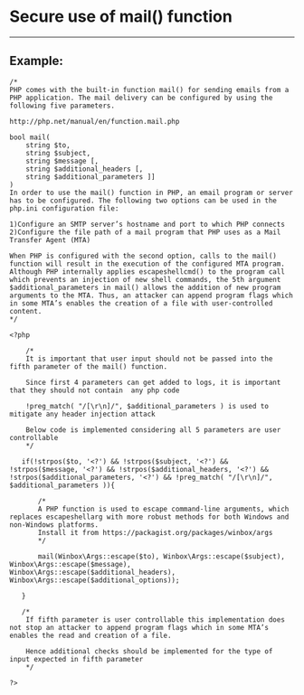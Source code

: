 # Secure use of mail() function
-------

## Example:

    /*
    PHP comes with the built-in function mail() for sending emails from a PHP application. The mail delivery can be configured by using the following five parameters.

    http://php.net/manual/en/function.mail.php

    bool mail(	
        string $to, 
        string $subject,
        string $message [, 
        string $additional_headers [, 
        string $additional_parameters ]]
    )
    In order to use the mail() function in PHP, an email program or server has to be configured. The following two options can be used in the php.ini configuration file:

    1)Configure an SMTP server’s hostname and port to which PHP connects
    2)Configure the file path of a mail program that PHP uses as a Mail Transfer Agent (MTA)

    When PHP is configured with the second option, calls to the mail() function will result in the execution of the configured MTA program. Although PHP internally applies escapeshellcmd() to the program call which prevents an injection of new shell commands, the 5th argument $additional_parameters in mail() allows the addition of new program arguments to the MTA. Thus, an attacker can append program flags which in some MTA’s enables the creation of a file with user-controlled content.
    */

   	<?php

        /* 
        It is important that user input should not be passed into the fifth parameter of the mail() function.

        Since first 4 parameters can get added to logs, it is important that they should not contain  any php code

        !preg_match( "/[\r\n]/", $additional_parameters ) is used to mitigate any header injection attack

        Below code is implemented considering all 5 parameters are user controllable
        */

       if(!strpos($to, '<?') && !strpos($subject, '<?') && !strpos($message, '<?') && !strpos($additional_headers, '<?') && !strpos($additional_parameters, '<?') && !preg_match( "/[\r\n]/", $additional_parameters )){

           /*
           A PHP function is used to escape command-line arguments, which replaces escapeshellarg with more robust methods for both Windows and non-Windows platforms. 
           Install it from https://packagist.org/packages/winbox/args
           */

           mail(Winbox\Args::escape($to), Winbox\Args::escape($subject), Winbox\Args::escape($message), Winbox\Args::escape($additional_headers), Winbox\Args::escape($additional_options));

       }

       /*
        If fifth parameter is user controllable this implementation does not stop an attacker to append program flags which in some MTA’s enables the read and creation of a file.
        
        Hence additional checks should be implemented for the type of input expected in fifth parameter
        */

    ?>